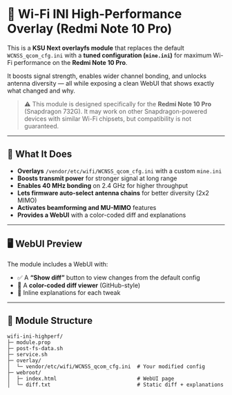 # 📶 Wi-Fi INI High-Performance Overlay (Redmi Note 10 Pro)

This is a **KSU Next overlayfs module** that replaces the default `WCNSS_qcom_cfg.ini` with a **tuned configuration (`mine.ini`)** for maximum Wi-Fi performance on the **Redmi Note 10 Pro**.

It boosts signal strength, enables wider channel bonding, and unlocks antenna diversity — all while exposing a clean WebUI that shows exactly what changed and why.

> ⚠️ This module is designed specifically for the **Redmi Note 10 Pro** (Snapdragon 732G). It may work on other Snapdragon-powered devices with similar Wi-Fi chipsets, but compatibility is not guaranteed.

---

## 🔧 What It Does

- **Overlays** `/vendor/etc/wifi/WCNSS_qcom_cfg.ini` with a custom `mine.ini`
- **Boosts transmit power** for stronger signal at long range
- **Enables 40 MHz bonding** on 2.4 GHz for higher throughput
- **Lets firmware auto-select antenna chains** for better diversity (2x2 MIMO)
- **Activates beamforming and MU-MIMO** features
- **Provides a WebUI** with a color-coded diff and explanations

---

## 🖥️ WebUI Preview

The module includes a WebUI with:

- ✅ A **“Show diff”** button to view changes from the default config  
- 🎨 A **color-coded diff viewer** (GitHub-style)  
- 📘 Inline explanations for each tweak

---

## 📂 Module Structure

```text
wifi-ini-highperf/
├─ module.prop
├─ post-fs-data.sh
├─ service.sh
├─ overlay/
│  └─ vendor/etc/wifi/WCNSS_qcom_cfg.ini  # Your modified config
├─ webroot/
│  ├─ index.html                          # WebUI page
│  └─ diff.txt                            # Static diff + explanations
